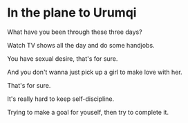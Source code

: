 # In the plane to Urumqi

What have you been through these three days?

Watch TV shows all the day and do some handjobs.

You have sexual desire, that's for sure.

And you don't wanna just pick up a girl to make love with her.

That's for sure.

It's really hard to keep self-discipline.

Trying to make a goal for youself, then try to complete it.
